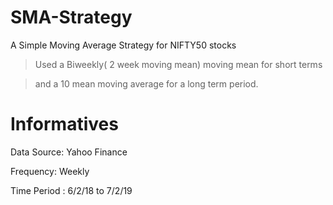 # SMA-Strategy
A Simple Moving Average Strategy for NIFTY50 stocks

>Used a Biweekly( 2 week moving mean) moving mean for short terms


>and a 10 mean moving average for a long term period.

# Informatives
Data Source: Yahoo Finance


Frequency: Weekly



Time Period : 6/2/18 to 7/2/19

